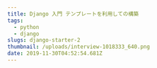 ```yaml
---
title: Django 入門 テンプレートを利用しての構築
tags: 
  - python
  - django
slugs: django-starter-2
thumbnail: /uploads/interview-1018333_640.png
date: 2019-11-30T04:52:54.681Z
---
```

